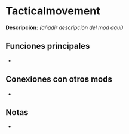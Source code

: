 # Tacticalmovement

**Descripción:** *(añadir descripción del mod aquí)*

## Funciones principales
- 

## Conexiones con otros mods
- 

## Notas
- 
